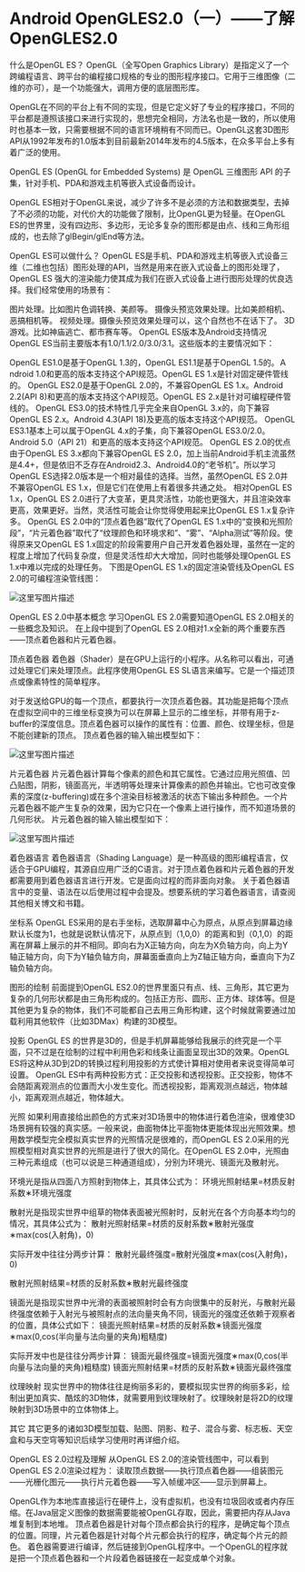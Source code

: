 # Android OpenGLES2.0（一）——了解OpenGLES2.0

什么是OpenGL ES？
OpenGL（全写Open Graphics Library）是指定义了一个跨编程语言、跨平台的编程接口规格的专业的图形程序接口。它用于三维图像（二维的亦可），是一个功能强大，调用方便的底层图形库。

OpenGL在不同的平台上有不同的实现，但是它定义好了专业的程序接口，不同的平台都是遵照该接口来进行实现的，思想完全相同，方法名也是一致的，所以使用时也基本一致，只需要根据不同的语言环境稍有不同而已。OpenGL这套3D图形API从1992年发布的1.0版本到目前最新2014年发布的4.5版本，在众多平台上多有着广泛的使用。

OpenGL ES (OpenGL for Embedded Systems) 是 OpenGL 三维图形 API 的子集，针对手机、PDA和游戏主机等嵌入式设备而设计。

OpenGL ES相对于OpenGL来说，减少了许多不是必须的方法和数据类型，去掉了不必须的功能，对代价大的功能做了限制，比OpenGL更为轻量。在OpenGL ES的世界里，没有四边形、多边形，无论多复杂的图形都是由点、线和三角形组成的，也去除了glBegin/glEnd等方法。

OpenGL ES可以做什么？
OpenGL ES是手机、PDA和游戏主机等嵌入式设备三维（二维也包括）图形处理的API，当然是用来在嵌入式设备上的图形处理了，OpenGL ES 强大的渲染能力使其成为我们在嵌入式设备上进行图形处理的优良选择。我们经常使用的场景有：

图片处理。比如图片色调转换、美颜等。
摄像头预览效果处理。比如美颜相机、恶搞相机等。
视频处理。摄像头预览效果处理可以，这个自然也不在话下了。
3D游戏。比如神庙逃亡、都市赛车等。
OpenGL ES版本及Android支持情况
OpenGL ES当前主要版本有1.0/1.1/2.0/3.0/3.1。这些版本的主要情况如下：

OpenGL ES1.0是基于OpenGL 1.3的，OpenGL ES1.1是基于OpenGL 1.5的。Ａndroid
1.0和更高的版本支持这个API规范。OpenGL ES 1.x是针对固定硬件管线的。
OpenGL ES2.0是基于OpenGL 2.0的，不兼容OpenGL ES 1.x。Android 2.2(API 8)和更高的版本支持这个API规范。OpenGL ES 2.x是针对可编程硬件管线的。
OpenGL ES3.0的技术特性几乎完全来自OpenGL 3.x的，向下兼容OpenGL ES 2.x。Android 4.3(API 18)及更高的版本支持这个API规范。
OpenGL ES3.1基本上可以属于OpenGL 4.x的子集，向下兼容OpenGL ES3.0/2.0。Android 5.0（API 21）和更高的版本支持这个API规范。
OpenGL ES 2.0的优点
由于OpenGL ES 3.x都向下兼容OpenGL ES 2.0，加上当前Android手机主流虽然是4.4+，但是依旧不乏存在Android2.3、Android4.0的“老爷机”。所以学习OpenGL ES选择2.0版本是一个相对最佳的选择。当然，虽然OpenGL ES 2.0并不兼容OpenGL ES 1.x，但是它们在使用上有着很多共通之处。
相对OpenGL ES 1.x，OpenGL ES 2.0进行了大变革，更具灵活性，功能也更强大，并且渲染效率更高，效果更好。当然，灵活性可能会让你觉得使用起来比OpenGL ES 1.x复杂许多。
OpenGL ES 2.0中的“顶点着色器”取代了OpenGL ES 1.x中的“变换和光照阶段”，“片元着色器”取代了“纹理颜色和环境求和”、“雾”、“Alpha测试”等阶段。使得原来又OpenGL ES 1.x固定的阶段需要用户自己开发着色器处理，虽然在一定的程度上增加了代码复杂度，但是灵活性却大大增加，同时也能够处理OpenGL ES 1.x中难以完成的处理任务。
下图是OpenGL ES 1.x的固定渲染管线及OpenGL ES 2.0的可编程渲染管线图：

![这里写图片描述](assets/001_opengles入门/20161012085946598.png)



OpenGL ES 2.0中基本概念
学习OpenGL ES 2.0需要知道OpenGL ES 2.0相关的一些概念及知识。
在上段中提到了OpenGL ES 2.0相对1.x全新的两个重要东西——顶点着色器和片元着色器。

顶点着色器
着色器（Shader）是在GPU上运行的小程序。从名称可以看出，可通过处理它们来处理顶点。此程序使用OpenGL ES SL语言来编写。它是一个描述顶点或像素特性的简单程序。

对于发送给GPU的每一个顶点，都要执行一次顶点着色器。其功能是把每个顶点在虚拟空间中的三维坐标变换为可以在屏幕上显示的二维坐标，并带有用于z-buffer的深度信息。顶点着色器可以操作的属性有：位置、颜色、纹理坐标，但是不能创建新的顶点。
顶点着色器的输入输出模型如下：

![这里写图片描述](assets/001_opengles入门/20161012113348032.png)



片元着色器
片元着色器计算每个像素的颜色和其它属性。它通过应用光照值、凹凸贴图，阴影，镜面高光，半透明等处理来计算像素的颜色并输出。它也可改变像素的深度(z-buffering)或在多个渲染目标被激活的状态下输出多种颜色。一个片元着色器不能产生复杂的效果，因为它只在一个像素上进行操作，而不知道场景的几何形状。
片元着色器的输入输出模型如下：

![这里写图片描述](assets/001_opengles入门/20161012113417566.png)



着色器语言
着色器语言（Shading Language）是一种高级的图形编程语言，仅适合于GPU编程，其源自应用广泛的C语言。对于顶点着色器和片元着色器的开发都需要用到着色器语言进行开发。它是面向过程的而非面向对象。
关于着色器语言中的变量、语法在以后使用过程中会提及。想要系统的学习着色器语言，请查阅其他相关博文和书籍。

坐标系
OpenGL ES采用的是右手坐标，选取屏幕中心为原点，从原点到屏幕边缘默认长度为1，也就是说默认情况下，从原点到（1,0,0）的距离和到（0,1,0）的距离在屏幕上展示的并不相同。即向右为X正轴方向，向左为X负轴方向，向上为Y轴正轴方向，向下为Y轴负轴方向，屏幕面垂直向上为Z轴正轴方向，垂直向下为Z轴负轴方向。

图形的绘制
前面提到OpenGL ES2.0的世界里面只有点、线、三角形，其它更为复杂的几何形状都是由三角形构成的。包括正方形、圆形、正方体、球体等。但是其他更为复杂的物体，我们不可能都自己去用三角形构建，这个时候就需要通过加载利用其他软件（比如3DMax）构建的3D模型。

投影
OpenGL ES 的世界是3D的，但是手机屏幕能够给我展示的终究是一个平面，只不过是在绘制的过程中利用色彩和线条让画面呈现出3D的效果。OpenGL ES将这种从3D到2D的转换过程利用投影的方式使计算相对使用者来说变得简单可设置。
OpenGL ES中有两种投影方式：正交投影和透视投影。正交投影，物体不会随距离观测点的位置而大小发生变化。而透视投影，距离观测点越远，物体越小，距离观测点越近，物体越大。

光照
如果利用直接给出颜色的方式来对3D场景中的物体进行着色渲染，很难使3D场景拥有较强的真实感。一般来说，曲面物体比平面物体更能体现出光照效果。想用数学模型完全模拟真实世界的光照情况是很难的，而OpenGL ES 2.0采用的光照模型相对真实世界的光照是进行了很大的简化。在OpenGL ES 2.0中，光照由三种元素组成（也可以说是三种通道组成），分别为环境光、镜面光及散射光。

环境光是指从四面八方照射到物体上，其具体公式为：
环境光照射结果=材质反射系数∗环境光强度

散射光是指现实世界中组草的物体表面被光照射时，反射光在各个方向基本均匀的情况，其具体公式为：
散射光照射结果=材质的反射系数∗散射光强度∗max(cos(入射角)，0)

实际开发中往往分两步计算：
 散射光最终强度=散射光强度∗max(cos(入射角)，0) 

散射光照射结果=材质的反射系数∗散射光最终强度 



镜面光是指现实世界中光滑的表面被照射时会有方向很集中的反射光，与散射光最终强度依赖于入射光与被照射点的法向量夹角不同，镜面光的强度还依赖于观察者的位置，具体公式如下：
镜面光照射结果=材质的反射系数∗镜面光强度∗max(0,cos(半向量与法向量的夹角)粗糙度)

实际开发中也是往往分两步计算：
 镜面光最终强度=镜面光强度∗max(0,cos(半向量与法向量的夹角)粗糙度) 镜面光照射结果=材质的反射系数∗镜面光最终强度



纹理映射
现实世界中的物体往往是绚丽多彩的，要模拟现实世界的绚丽多彩，绘制出更加真实、酷炫的3D物体，就需要用到纹理映射了。纹理映射是将2D的纹理映射到3D场景中的立体物体上。

其它
其它更多的诸如3D模型加载、贴图、阴影、粒子、混合与雾、标志板、天空盒和与天空穹等知识后续学习使用时再详细介绍。

OpenGL ES 2.0过程及理解
从OpenGL ES 2.0的渲染管线图中，可以看到OpenGL ES 2.0渲染过程为：
读取顶点数据——执行顶点着色器——组装图元——光栅化图元——执行片元着色器——写入帧缓冲区——显示到屏幕上。

OpenGL作为本地库直接运行在硬件上，没有虚拟机，也没有垃圾回收或者内存压缩。在Java层定义图像的数据需要能被OpenGL存取，因此，需要把内存从Java堆复制到本地堆。
顶点着色器是针对每个顶点都会执行的程序，是确定每个顶点的位置。同理，片元着色器是针对每个片元都会执行的程序，确定每个片元的颜色。
着色器需要进行编译，然后链接到OpenGL程序中。一个OpenGL的程序就是把一个顶点着色器和一个片段着色器链接在一起变成单个对象。